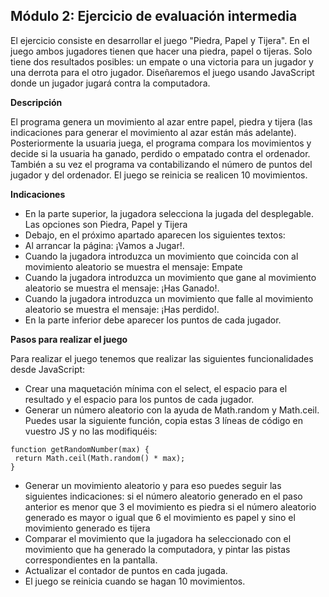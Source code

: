 ## Módulo 2: Ejercicio de evaluación intermedia

El ejercicio consiste en desarrollar el juego "Piedra, Papel y Tijera". En el juego ambos jugadores tienen que
hacer una piedra, papel o tijeras. Solo tiene dos resultados posibles: un empate o una victoria para un
jugador y una derrota para el otro jugador. Diseñaremos el juego usando JavaScript donde un jugador
jugará contra la computadora.

**Descripción**

El programa genera un movimiento al azar entre papel, piedra y tijera (las indicaciones para generar el
movimiento al azar están más adelante). Posteriormente la usuaria juega, el programa compara los
movimientos y decide si la usuaria ha ganado, perdido o empatado contra el ordenador. También a su vez el
programa va contabilizando el número de puntos del jugador y del ordenador. El juego se reinicia se
realicen 10 movimientos.

**Indicaciones**

- En la parte superior, la jugadora selecciona la jugada del desplegable. Las opciones son Piedra,
Papel y Tijera
- Debajo, en el próximo apartado aparecen los siguientes textos:
- Al arrancar la página: ¡Vamos a Jugar!.
- Cuando la jugadora introduzca un movimiento que coincida con al movimiento aleatorio se
muestra el mensaje: Empate
- Cuando la jugadora introduzca un movimiento que gane al movimiento aleatorio se muestra el
mensaje: ¡Has Ganado!.
- Cuando la jugadora introduzca un movimiento que falle al movimiento aleatorio se muestra el
mensaje: ¡Has perdido!.
- En la parte inferior debe aparecer los puntos de cada jugador.

**Pasos para realizar el juego**

Para realizar el juego tenemos que realizar las siguientes funcionalidades desde JavaScript:
- Crear una maquetación mínima con el select, el espacio para el resultado y el espacio para los puntos
de cada jugador.
- Generar un número aleatorio con la ayuda de Math.random y Math.ceil. Puedes usar la siguiente
función, copia estas 3 líneas de código en vuestro JS y no las modifiquéis:
```
function getRandomNumber(max) {
 return Math.ceil(Math.random() * max);
}
```
- Generar un movimiento aleatorio y para eso puedes seguir las siguientes indicaciones:
si el número aleatorio generado en el paso anterior es menor que 3 el movimiento es piedra
si el número aleatorio generado es mayor o igual que 6 el movimiento es papel
y sino el movimiento generado es tijera
- Comparar el movimiento que la jugadora ha seleccionado con el movimiento que ha generado la
computadora, y pintar las pistas correspondientes en la pantalla.
- Actualizar el contador de puntos en cada jugada.
- El juego se reinicia cuando se hagan 10 movimientos.